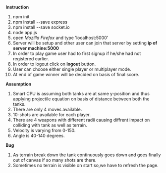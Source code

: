 **Instruction**
1. npm init
2. npm install --save express
3. npm install --save socket.io
4. node app.js
5. open *Mozilla Firefox* and type 'localhost:5000'
6. Server will be setup and other user can join that server by setting **ip of server machine:5000**
7. In order to play game user had to first signup if he/she had not registered earlier.
8. In order to logout click on **logout** button.
9. User can choose either single player or multiplayer mode.
10. At end of game winner will be decided on basis of final score.


**Assumption**
1. Smart CPU is assuming both tanks are at same y-position and thus applying projectile equation on basis of distance between both the tanks.
2. There are only 4 moves available.
3. 10-shots are available for each player.
4. There are 4 weapons with different radii causing diffrent impact on colliding with tank as well as terrain.
5. Velocity is varying from 0-150.
6. Angle is 40-140 degrees. 


**Bug**
1. As terrain break down the tank continuously goes down and goes finally out of canvas if so many shots are there.
2. Sometimes no terrain is visible on start so,we have to refresh the page.





